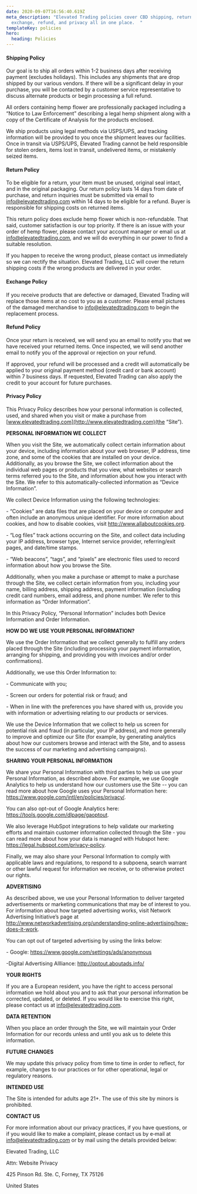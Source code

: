 ```yaml
---
date: 2020-09-07T16:56:40.619Z
meta_description: "Elevated Trading policies cover CBD shipping, return,
  exchange, refund, and privacy all in one place.  "
templateKey: policies
hero:
  heading: Policies
---
```

#### Shipping Policy

Our goal is to ship all orders within 1-2 business days after receiving payment (excludes holidays). This includes any shipments that are drop shipped by our various vendors. If there will be a significant delay in your purchase, you will be contacted by a customer service representative to discuss alternate products or begin processing a full refund.

All orders containing hemp flower are professionally packaged including a “Notice to Law Enforcement” describing a legal hemp shipment along with a copy of the Certificate of Analysis for the products enclosed.

We ship products using legal methods via USPS/UPS, and tracking information will be provided to you once the shipment leaves our facilities. Once in transit via USPS/UPS, Elevated Trading cannot be held responsible for stolen orders, items lost in transit, undelivered items, or mistakenly seized items.

#### Return Policy

To be eligible for a return, your item must be unused, original seal intact, and in the original packaging. Our return policy lasts 14 days from date of purchase, and return inquiries must be submitted via email to info@elevatedtrading.com within 14 days to be eligible for a refund. Buyer is responsible for shipping costs on returned items.

This return policy does exclude hemp flower which is non-refundable. That said, customer satisfaction is our top priority. If there is an issue with your order of hemp flower, please contact your account manager or email us at info@elevatedtrading.com, and we will do everything in our power to find a suitable resolution.

If you happen to receive the wrong product, please contact us immediately so we can rectify the situation. Elevated Trading, LLC will cover the return shipping costs if the wrong products are delivered in your order.

#### Exchange Policy

If you receive products that are defective or damaged, Elevated Trading will replace those items at no cost to you as a customer. Please email pictures of the damaged merchandise to info@elevatedtrading.com to begin the replacement process.

#### Refund Policy

Once your return is received, we will send you an email to notify you that we have received your returned items. Once inspected, we will send another email to notify you of the approval or rejection on your refund.

If approved, your refund will be processed and a credit will automatically be applied to your original payment method (credit card or bank account) within 7 business days. If requested, Elevated Trading can also apply the credit to your account for future purchases.

#### Privacy Policy

This Privacy Policy describes how your personal information is collected, used, and shared when you visit or make a purchase from [www.elevatedtrading.com](http://www.elevatedtrading.com)(the “Site”).

**PERSONAL INFORMATION WE COLLECT**

When you visit the Site, we automatically collect certain information about your device, including information about your web browser, IP address, time zone, and some of the cookies that are installed on your device. Additionally, as you browse the Site, we collect information about the individual web pages or products that you view, what websites or search terms referred you to the Site, and information about how you interact with the Site. We refer to this automatically-collected information as “Device Information”.

We collect Device Information using the following technologies:

\- “Cookies” are data files that are placed on your device or computer and often include an anonymous unique identifier. For more information about cookies, and how to disable cookies, visit <http://www.allaboutcookies.org>.

\- “Log files” track actions occurring on the Site, and collect data including your IP address, browser type, Internet service provider, referring/exit pages, and date/time stamps.

\- “Web beacons”, “tags”, and “pixels” are electronic files used to record information about how you browse the Site.

Additionally, when you make a purchase or attempt to make a purchase through the Site, we collect certain information from you, including your name, billing address, shipping address, payment information (including credit card numbers, email address, and phone number. We refer to this information as “Order Information”.

In this Privacy Policy, “Personal Information” includes both Device Information and Order Information.

**HOW DO WE USE YOUR PERSONAL INFORMATION?**

We use the Order Information that we collect generally to fulfill any orders placed through the Site (including processing your payment information, arranging for shipping, and providing you with invoices and/or order confirmations).

Additionally, we use this Order Information to:

\- Communicate with you;

\- Screen our orders for potential risk or fraud; and

\- When in line with the preferences you have shared with us, provide you with information or advertising relating to our products or services.

We use the Device Information that we collect to help us screen for potential risk and fraud (in particular, your IP address), and more generally to improve and optimize our Site (for example, by generating analytics about how our customers browse and interact with the Site, and to assess the success of our marketing and advertising campaigns).

**SHARING YOUR PERSONAL INFORMATION**

We share your Personal Information with third parties to help us use your Personal Information, as described above. For example, we use Google Analytics to help us understand how our customers use the Site -- you can read more about how Google uses your Personal Information here: <https://www.google.com/intl/en/policies/privacy/>. 

You can also opt-out of Google Analytics here: <https://tools.google.com/dlpage/gaoptout>. 

We also leverage HubSpot integrations to help validate our marketing efforts and maintain customer information collected through the Site - you can read more about how your data is managed with Hubspot here: <https://legal.hubspot.com/privacy-policy>.

Finally, we may also share your Personal Information to comply with applicable laws and regulations, to respond to a subpoena, search warrant or other lawful request for information we receive, or to otherwise protect our rights.

**ADVERTISING**

As described above, we use your Personal Information to deliver targeted advertisements or marketing communications that may be of interest to you. For information about how targeted advertising works, visit Network Advertising Initiative’s page at <http://www.networkadvertising.org/understanding-online-advertising/how-does-it-work>.

You can opt out of targeted advertising by using the links below:

\- Google: <https://www.google.com/settings/ads/anonymous>

\-Digital Advertising Allliance: <http://optout.aboutads.info/>

**YOUR RIGHTS**

If you are a European resident, you have the right to access personal information we hold about you and to ask that your personal information be corrected, updated, or deleted. If you would like to exercise this right, please contact us at [info@elevatedtrading.com](mailto:info@elevatedtrading.com).

**DATA RETENTION**

When you place an order through the Site, we will maintain your Order Information for our records unless and until you ask us to delete this information.

**FUTURE CHANGES**

We may update this privacy policy from time to time in order to reflect, for example, changes to our practices or for other operational, legal or regulatory reasons.

**INTENDED USE**

The Site is intended for adults age 21+. The use of this site by minors is prohibited.

**CONTACT US**

For more information about our privacy practices, if you have questions, or if you would like to make a complaint, please contact us by e‑mail at [info@elevatedtrading.com](mailto:info@elevatedtrading.com) or by mail using the details provided below:

Elevated Trading, LLC

Attn: Website Privacy

425 Pinson Rd. Ste. C, Forney, TX 75126

United States